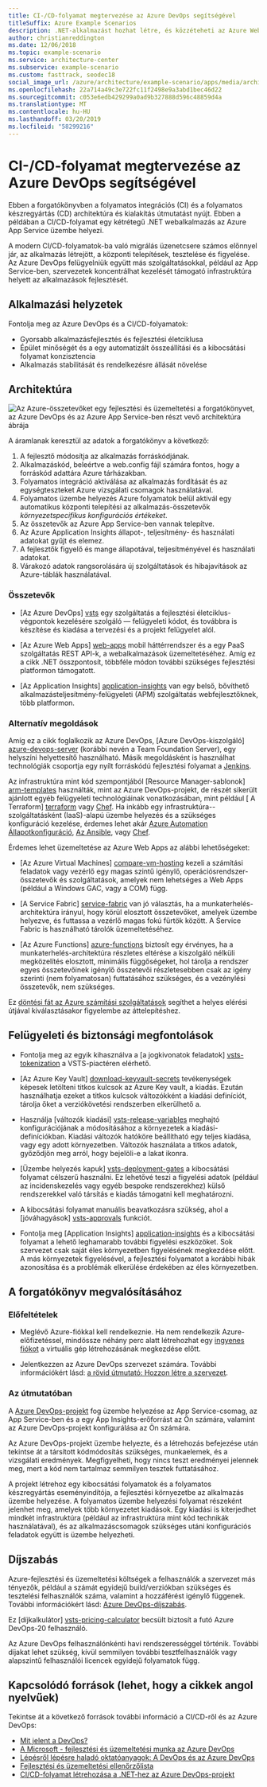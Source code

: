 ```yaml
---
title: CI-/CD-folyamat megtervezése az Azure DevOps segítségével
titleSuffix: Azure Example Scenarios
description: .NET-alkalmazást hozhat létre, és közzéteheti az Azure Web Appsben az Azure DevOps használatával.
author: christianreddington
ms.date: 12/06/2018
ms.topic: example-scenario
ms.service: architecture-center
ms.subservice: example-scenario
ms.custom: fasttrack, seodec18
social_image_url: /azure/architecture/example-scenario/apps/media/architecture-devops-dotnet-webapp.svg
ms.openlocfilehash: 22a714a49c3e722fc11f2498e9a3abd1bec46d22
ms.sourcegitcommit: c053e6edb429299a0ad9b327888d596c48859d4a
ms.translationtype: MT
ms.contentlocale: hu-HU
ms.lasthandoff: 03/20/2019
ms.locfileid: "58299216"
---
```

# <a name="design-a-cicd-pipeline-using-azure-devops"></a>CI-/CD-folyamat megtervezése az Azure DevOps segítségével

Ebben a forgatókönyvben a folyamatos integrációs (CI) és a folyamatos készregyártás (CD) architektúra és kialakítás útmutatást nyújt. Ebben a példában a CI/CD-folyamat egy kétrétegű .NET webalkalmazás az Azure App Service üzembe helyezi.

A modern CI/CD-folyamatok-ba való migrálás üzenetcsere számos előnnyel jár, az alkalmazás létrejött, a központi telepítések, tesztelése és figyelése. Az Azure DevOps felügyelniük együtt más szolgáltatásokkal, például az App Service-ben, szervezetek koncentrálhat kezelését támogató infrastruktúra helyett az alkalmazások fejlesztését.

## <a name="relevant-use-cases"></a>Alkalmazási helyzetek

Fontolja meg az Azure DevOps és a CI/CD-folyamatok:

- Gyorsabb alkalmazásfejlesztés és fejlesztési életciklusa
- Épület minőségét és a egy automatizált összeállítási és a kibocsátási folyamat konzisztencia
- Alkalmazás stabilitását és rendelkezésre állását növelése

## <a name="architecture"></a>Architektúra

![Az Azure-összetevőket egy fejlesztési és üzemeltetési a forgatókönyvet, az Azure DevOps és az Azure App Service-ben részt vevő architektúra ábrája][architecture]

A áramlanak keresztül az adatok a forgatókönyv a következő:

1. A fejlesztő módosítja az alkalmazás forráskódjának.
2. Alkalmazáskód, beleértve a web.config fájl számára fontos, hogy a forráskód adattára Azure tárházakban.
3. Folyamatos integráció aktiválása az alkalmazás fordítását és az egységteszteket Azure vizsgálati csomagok használatával.
4. Folyamatos üzembe helyezés Azure folyamatok belül aktivál egy automatikus központi telepítési az alkalmazás-összetevők *környezetspecifikus konfigurációs értékeket*.
5. Az összetevők az Azure App Service-ben vannak telepítve.
6. Az Azure Application Insights állapot-, teljesítmény- és használati adatokat gyűjt és elemez.
7. A fejlesztők figyelő és mange állapotával, teljesítményével és használati adatokat.
8. Várakozó adatok rangsorolására új szolgáltatások és hibajavítások az Azure-táblák használatával.

### <a name="components"></a>Összetevők

- [Az Azure DevOps] [ vsts] egy szolgáltatás a fejlesztési életciklus-végpontok kezelésére szolgáló &mdash; felügyeleti kódot, és továbbra is készítése és kiadása a tervezési és a projekt felügyelet alól.

- [Az Azure Web Apps] [ web-apps] mobil háttérrendszer és a egy PaaS szolgáltatás REST API-k, a webalkalmazások üzemeltetéséhez. Amíg ez a cikk .NET összpontosít, többféle módon további szükséges fejlesztési platformon támogatott.

- [Az Application Insights] [ application-insights] van egy belső, bővíthető alkalmazásteljesítmény-felügyeleti (APM) szolgáltatás webfejlesztőknek, több platformon.

### <a name="alternatives"></a>Alternatív megoldások

Amíg ez a cikk foglalkozik az Azure DevOps, [Azure DevOps-kiszolgáló] [ azure-devops-server] (korábbi nevén a Team Foundation Server), egy helyszíni helyettesítő használható. Másik megoldásként is használhat technológiák csoportja egy nyílt forráskódú fejlesztési folyamat a [Jenkins][jenkins-on-azure].

Az infrastruktúra mint kód szempontjából [Resource Manager-sablonok] [ arm-templates] használták, mint az Azure DevOps-projekt, de részét sikerült ajánlott egyéb felügyeleti technológiáinak vonatkozásában, mint például [ A Terraform] [ terraform] vagy [Chef][chef]. Ha inkább egy infrastruktúra--szolgáltatásként (IaaS)-alapú üzembe helyezés és a szükséges konfiguráció kezelése, érdemes lehet akár [Azure Automation Állapotkonfiguráció][desired-state-configuration], [ Az Ansible][ansible], vagy [Chef][chef].

Érdemes lehet üzemeltetése az Azure Web Apps az alábbi lehetőségeket:

- [Az Azure Virtual Machines] [ compare-vm-hosting] kezeli a számítási feladatok vagy vezérlő egy magas szintű igénylő, operációsrendszer-összetevők és szolgáltatások, amelyek nem lehetséges a Web Apps (például a Windows GAC, vagy a COM) függ.

- [A Service Fabric] [ service-fabric] van jó választás, ha a munkaterhelés-architektúra irányul, hogy körül elosztott összetevőket, amelyek üzembe helyezve, és futtassa a vezérlő magas fokú fürtök között. A Service Fabric is használható tárolók üzemeltetéséhez.

- [Az Azure Functions] [ azure-functions] biztosít egy érvényes, ha a munkaterhelés-architektúra részletes eltérése a kiszolgáló nélküli megközelítés elosztott, minimális függőségeket, hol tárolja a rendszer egyes összetevőinek igénylő összetevői részletesebben csak az igény szerinti (nem folyamatosan) futtatásához szükséges, és a vezénylési összetevők, nem szükséges.

Ez [döntési fát az Azure számítási szolgáltatások](/azure/architecture/guide/technology-choices/compute-decision-tree) segíthet a helyes elérési útjával kiválasztásakor figyelembe az áttelepítéshez.

## <a name="management-and-security-considerations"></a>Felügyeleti és biztonsági megfontolások

- Fontolja meg az egyik kihasználva a [a jogkivonatok feladatok] [ vsts-tokenization] a VSTS-piactéren elérhető.

- [Az Azure Key Vault] [ download-keyvault-secrets] tevékenységek képesek letölteni titkos kulcsok az Azure Key vault, a kiadás. Ezután használhatja ezeket a titkos kulcsok változókként a kiadási definíciót, tárolja őket a verziókövetési rendszerben elkerülhető a.

- Használja [változók kiadási] [ vsts-release-variables] meghajtó konfigurációjának a módosításához a környezetek a kiadási-definíciókban. Kiadási változók hatóköre beállítható egy teljes kiadása, vagy egy adott környezetben. Változók használata a titkos adatok, győződjön meg arról, hogy bejelöli-e a lakat ikonra.

- [Üzembe helyezés kapuk] [ vsts-deployment-gates] a kibocsátási folyamat célszerű használni. Ez lehetővé teszi a figyelési adatok (például az incidenskezelés vagy egyéb bespoke rendszerekhez) külső rendszerekkel való társítás e kiadás támogatni kell meghatározni.

- A kibocsátási folyamat manuális beavatkozásra szükség, ahol a [jóváhagyások] [ vsts-approvals] funkciót.

- Fontolja meg [Application Insights] [ application-insights] és a kibocsátási folyamat a lehető leghamarabb további figyelési eszközöket. Sok szervezet csak saját éles környezetben figyelésének megkezdése előtt. A más környezetek figyelésével, a fejlesztési folyamatot a korábbi hibák azonosítása és a problémák elkerülése érdekében az éles környezetben.

## <a name="deploy-the-scenario"></a>A forgatókönyv megvalósításához

### <a name="prerequisites"></a>Előfeltételek

- Meglévő Azure-fiókkal kell rendelkeznie. Ha nem rendelkezik Azure-előfizetéssel, mindössze néhány perc alatt létrehozhat egy [ingyenes fiókot](https://azure.microsoft.com/free/?WT.mc_id=A261C142F) a virtuális gép létrehozásának megkezdése előtt.

- Jelentkezzen az Azure DevOps szervezet számára. További információkért lásd: [a rövid útmutató: Hozzon létre a szervezet][vsts-account-create].

### <a name="walk-through"></a>Az útmutatóban

A [Azure DevOps-projekt](/azure/devops-project/azure-devops-project-github) fog üzembe helyezése az App Service-csomag, az App Service-ben és a egy App Insights-erőforrást az Ön számára, valamint az Azure DevOps-projekt konfigurálása az Ön számára.

Az Azure DevOps-projekt üzembe helyezte, és a létrehozás befejezése után tekintse át a társított kódmódosítás szükséges, munkaelemek, és a vizsgálati eredmények. Megfigyelheti, hogy nincs teszt eredményei jelennek meg, mert a kód nem tartalmaz semmilyen tesztek futtatásához.

A projekt létrehoz egy kibocsátási folyamatok és a folyamatos készregyártás eseményindítója, a fejlesztési környezetbe az alkalmazás üzembe helyezése. A folyamatos üzembe helyezési folyamat részeként jelenhet meg, amelyek több környezetet kiadások. Egy kiadási is kiterjedhet mindkét infrastruktúra (például az infrastruktúra mint kód technikák használatával), és az alkalmazáscsomagok szükséges utáni konfigurációs feladatok együtt is üzembe helyezheti.

## <a name="pricing"></a>Díjszabás

Azure-fejlesztési és üzemeltetési költségek a felhasználók a szervezet más tényezők, például a számát egyidejű build/verziókban szükséges és tesztelési felhasználók száma, valamint a hozzáférést igénylő függenek. További információkért lásd: [Azure DevOps-díjszabás][vsts-pricing-page].

Ez [díjkalkulátor] [ vsts-pricing-calculator] becsült biztosít a futó Azure DevOps-20 felhasználó.

Az Azure DevOps felhasználónkénti havi rendszerességgel történik. További díjakat lehet szükség, kívül semmilyen további tesztfelhasználók vagy alapszintű felhasználói licencek egyidejű folyamatok függ.

## <a name="related-resources"></a>Kapcsolódó források (lehet, hogy a cikkek angol nyelvűek)

Tekintse át a következő források további információ a CI/CD-ről és az Azure DevOps:

- [Mit jelent a DevOps?][devops-whatis]
- [A Microsoft - fejlesztési és üzemeltetési munka az Azure DevOps][devops-microsoft]
- [Lépésről lépésre haladó oktatóanyagok: A DevOps és az Azure DevOps][devops-with-vsts]
- [Fejlesztési és üzemeltetési ellenőrzőlista][devops-checklist]
- [CI/CD-folyamat létrehozása a .NET-hez az Azure DevOps-projekt][devops-project-create]

<!-- links -->

[ansible]: /azure/ansible/
[application-insights]: /azure/application-insights/app-insights-overview
[app-service-reference-architecture]: ../../reference-architectures/app-service-web-app/basic-web-app.md
[arm-templates]: /azure/azure-resource-manager/resource-group-overview#template-deployment
[architecture]: ./media/architecture-devops-dotnet-webapp.svg
[chef]: /azure/chef/
[design-patterns-availability]: /azure/architecture/patterns/category/availability
[design-patterns-resiliency]: /azure/architecture/patterns/category/resiliency
[design-patterns-scalability]: /azure/architecture/patterns/category/performance-scalability
[design-patterns-security]: /azure/architecture/patterns/category/security
[desired-state-configuration]: /azure/automation/automation-dsc-overview
[devops-microsoft]: /azure/devops/devops-at-microsoft/
[devops-with-vsts]: https://almvm.azurewebsites.net/labs/vsts/
[devops-checklist]: /azure/architecture/checklist/dev-ops
[application-insights]: https://azure.microsoft.com/services/application-insights/
[cloud-based-load-testing]: https://visualstudio.microsoft.com/team-services/cloud-load-testing/
[cloud-based-load-testing-on-premises]: /vsts/test/load-test/clt-with-private-machines?view=vsts
[jenkins-on-azure]: /azure/jenkins/
[devops-whatis]: /azure/devops/what-is-devops
[download-keyvault-secrets]: /vsts/pipelines/tasks/deploy/azure-key-vault?view=vsts
[resource-groups]: /azure/azure-resource-manager/resource-group-overview
[resiliency-app-service]: /azure/architecture/checklist/resiliency-per-service#app-service
[vsts]: /vsts/?view=vsts#pivot=services
[continuous-integration]: /azure/devops/what-is-continuous-integration
[continuous-delivery]: /azure/devops/what-is-continuous-delivery
[web-apps]: /azure/app-service/app-service-web-overview
[vsts-account-create]: /azure/devops/organizations/accounts/create-organization-msa-or-work-student?view=vsts
[vsts-approvals]: /vsts/pipelines/release/approvals/approvals?view=vsts
[devops-project]: https://portal.azure.com/?feature.customportal=false#create/Microsoft.AzureProject
[vsts-deployment-gates]: /vsts/pipelines/release/approvals/gates?view=vsts
[vsts-pricing-calculator]: https://azure.com/e/498aa024454445a8a352e75724f900b1
[vsts-pricing-page]: https://azure.microsoft.com/pricing/details/visual-studio-team-services/
[vsts-release-variables]: /vsts/pipelines/release/variables?view=vsts&tabs=batch
[vsts-tokenization]: https://marketplace.visualstudio.com/search?term=token&target=VSTS&category=All%20categories&sortBy=Relevance
[azure-key-vault]: /azure/key-vault/key-vault-overview
[infra-as-code]: https://blogs.msdn.microsoft.com/mvpawardprogram/2018/02/13/infrastructure-as-code/
[azure-devops-server]: https://visualstudio.microsoft.com/tfs/
[infra-as-code]: https://blogs.msdn.microsoft.com/mvpawardprogram/2018/02/13/infrastructure-as-code/
[service-fabric]: /azure/service-fabric/
[azure-functions]: /azure/azure-functions/
[azure-containers]: https://azure.microsoft.com/overview/containers/
[compare-vm-hosting]: /azure/app-service/choose-web-site-cloud-service-vm
[app-insights-cd-monitoring]: /azure/application-insights/app-insights-vsts-continuous-monitoring
[azure-region-pair-bcdr]: /azure/best-practices-availability-paired-regions
[devops-project-create]: /azure/devops-project/azure-devops-project-aspnet-core
[terraform]: /azure/terraform/
